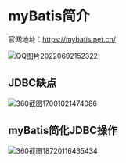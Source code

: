 # myBatis简介

官网地址：https://mybatis.net.cn/

![QQ图片20220602152322](D:\Desktop\myJavaStudy\docs\images\myBatis\QQ图片20220602152322.png)



## JDBC缺点

![360截图17001021474086](D:\Desktop\myJavaStudy\docs\images\myBatis\360截图17001021474086.png)



## myBatis简化JDBC操作

![360截图18720116435434](D:\Desktop\myJavaStudy\docs\images\myBatis\360截图18720116435434.png)